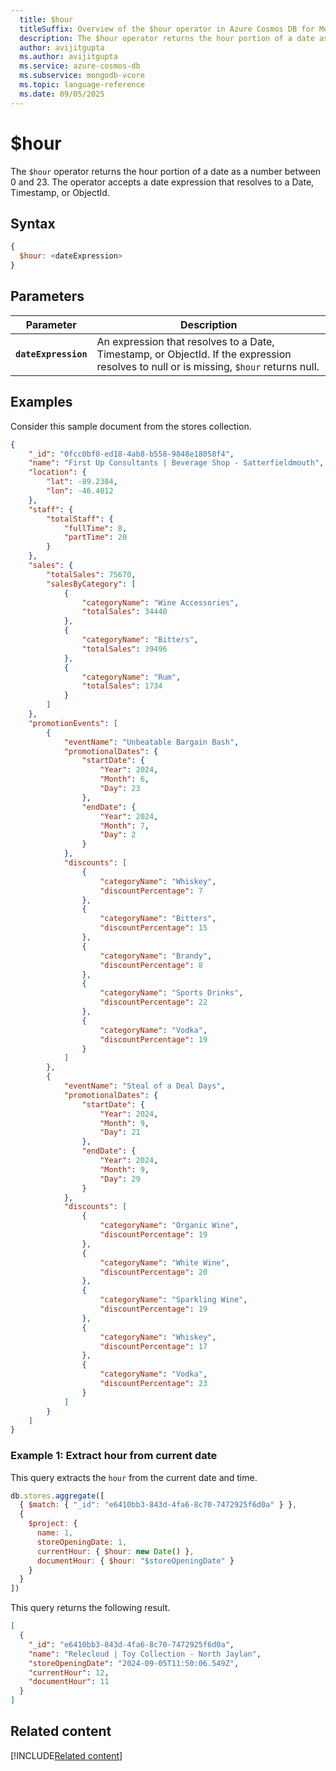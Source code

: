 ```yaml
---
  title: $hour
  titleSuffix: Overview of the $hour operator in Azure Cosmos DB for MongoDB (vCore)
  description: The $hour operator returns the hour portion of a date as a number between 0 and 23.
  author: avijitgupta
  ms.author: avijitgupta
  ms.service: azure-cosmos-db
  ms.subservice: mongodb-vcore
  ms.topic: language-reference
  ms.date: 09/05/2025
---
```


# $hour

The `$hour` operator returns the hour portion of a date as a number between 0 and 23. The operator accepts a date expression that resolves to a Date, Timestamp, or ObjectId.

## Syntax

```javascript
{
  $hour: <dateExpression>
}
```

## Parameters

| Parameter | Description |
| --- | --- |
| **`dateExpression`** | An expression that resolves to a Date, Timestamp, or ObjectId. If the expression resolves to null or is missing, `$hour` returns null. |

## Examples

Consider this sample document from the stores collection.

```json
{
    "_id": "0fcc0bf0-ed18-4ab8-b558-9848e18058f4",
    "name": "First Up Consultants | Beverage Shop - Satterfieldmouth",
    "location": {
        "lat": -89.2384,
        "lon": -46.4012
    },
    "staff": {
        "totalStaff": {
            "fullTime": 8,
            "partTime": 20
        }
    },
    "sales": {
        "totalSales": 75670,
        "salesByCategory": [
            {
                "categoryName": "Wine Accessories",
                "totalSales": 34440
            },
            {
                "categoryName": "Bitters",
                "totalSales": 39496
            },
            {
                "categoryName": "Rum",
                "totalSales": 1734
            }
        ]
    },
    "promotionEvents": [
        {
            "eventName": "Unbeatable Bargain Bash",
            "promotionalDates": {
                "startDate": {
                    "Year": 2024,
                    "Month": 6,
                    "Day": 23
                },
                "endDate": {
                    "Year": 2024,
                    "Month": 7,
                    "Day": 2
                }
            },
            "discounts": [
                {
                    "categoryName": "Whiskey",
                    "discountPercentage": 7
                },
                {
                    "categoryName": "Bitters",
                    "discountPercentage": 15
                },
                {
                    "categoryName": "Brandy",
                    "discountPercentage": 8
                },
                {
                    "categoryName": "Sports Drinks",
                    "discountPercentage": 22
                },
                {
                    "categoryName": "Vodka",
                    "discountPercentage": 19
                }
            ]
        },
        {
            "eventName": "Steal of a Deal Days",
            "promotionalDates": {
                "startDate": {
                    "Year": 2024,
                    "Month": 9,
                    "Day": 21
                },
                "endDate": {
                    "Year": 2024,
                    "Month": 9,
                    "Day": 29
                }
            },
            "discounts": [
                {
                    "categoryName": "Organic Wine",
                    "discountPercentage": 19
                },
                {
                    "categoryName": "White Wine",
                    "discountPercentage": 20
                },
                {
                    "categoryName": "Sparkling Wine",
                    "discountPercentage": 19
                },
                {
                    "categoryName": "Whiskey",
                    "discountPercentage": 17
                },
                {
                    "categoryName": "Vodka",
                    "discountPercentage": 23
                }
            ]
        }
    ]
}
```

### Example 1: Extract hour from current date

This query extracts the `hour` from the current date and time.

```javascript
db.stores.aggregate([
  { $match: { "_id": "e6410bb3-843d-4fa6-8c70-7472925f6d0a" } },
  {
    $project: {
      name: 1,
      storeOpeningDate: 1,
      currentHour: { $hour: new Date() },
      documentHour: { $hour: "$storeOpeningDate" }
    }
  }
])
```

This query returns the following result.

```json
[
  {
    "_id": "e6410bb3-843d-4fa6-8c70-7472925f6d0a",
    "name": "Relecloud | Toy Collection - North Jaylan",
    "storeOpeningDate": "2024-09-05T11:50:06.549Z",
    "currentHour": 12,
    "documentHour": 11
  }
]
```

## Related content

[!INCLUDE[Related content](../includes/related-content.md)]

